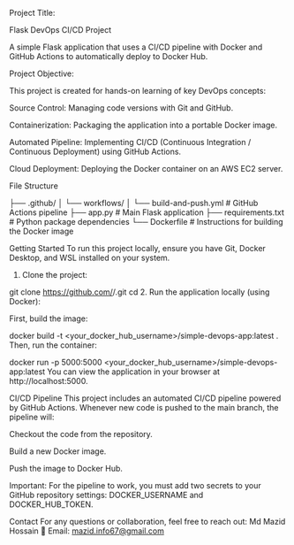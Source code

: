 Project Title:

Flask DevOps CI/CD Project

A simple Flask application that uses a CI/CD pipeline with Docker and GitHub Actions to automatically deploy to Docker Hub.


Project Objective:

This project is created for hands-on learning of key DevOps concepts:

Source Control: Managing code versions with Git and GitHub.

Containerization: Packaging the application into a portable Docker image.

Automated Pipeline: Implementing CI/CD (Continuous Integration / Continuous Deployment) using GitHub Actions.

Cloud Deployment: Deploying the Docker container on an AWS EC2 server.


File Structure


├── .github/
│   └── workflows/
│       └── build-and-push.yml  # GitHub Actions pipeline
├── app.py                      # Main Flask application
├── requirements.txt            # Python package dependencies
└── Dockerfile                  # Instructions for building the Docker image



Getting Started
To run this project locally, ensure you have Git, Docker Desktop, and WSL installed on your system.


1. Clone the project:

git clone https://github.com/<your-username>/<your-repo-name>.git
cd <your-repo-name>
2. Run the application locally (using Docker):

First, build the image:

docker build -t <your_docker_hub_username>/simple-devops-app:latest .
Then, run the container:

docker run -p 5000:5000 <your_docker_hub_username>/simple-devops-app:latest
You can view the application in your browser at http://localhost:5000.

CI/CD Pipeline
This project includes an automated CI/CD pipeline powered by GitHub Actions. Whenever new code is pushed to the main branch, the pipeline will:

Checkout the code from the repository.

Build a new Docker image.

Push the image to Docker Hub.

Important: For the pipeline to work, you must add two secrets to your GitHub repository settings: DOCKER_USERNAME and DOCKER_HUB_TOKEN.


Contact
For any questions or collaboration, feel free to reach out:
Md Mazid Hossain
📩 Email: mazid.info67@gmail.com
